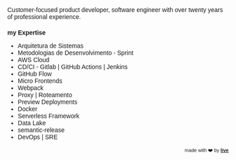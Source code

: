 <link href="https://fonts.googleapis.com/css?family=Montserrat&display=swap" rel="stylesheet">

Customer-focused product developer, software engineer with over twenty years of professional experience.


### my Expertise
- Arquitetura de Sistemas
- Metodologias de Desenvolvimento - Sprint 
- AWS Cloud 
- CD/CI - Gitlab | GitHub Actions | Jenkins
- GitHub Flow
- Micro Frontends
- Webpack
- Proxy | Roteamento 
- Preview Deployments
- Docker
- Serverless Framework
- Data Lake
- semantic-release
- DevOps | SRE






<div style="text-align: right; float: right;">
 <span style="font-size: 11px"> made with ❤️ by </span>
 <a href="http://live.ciro-maciel.me" style="font-size: 11px" target="_blank">
   <strong style="font-size: 11px">live</strong>
 </a>
</div>

<style>
 * {
    font-family: 'Montserrat', sans-serif !important;
     font-size: 14px;
  }
 h1 {
    font-size: 23px; 
 }
 h1 a{
    display: none;
 }
 h1:after {
  content: 'what I deliver Value...';
 }
 .container-lg{
  max-width: 900px
 }
 hr {
  height: 0px !important;
  border-bottom: 1px solid #eaecef !important;
  margin-bottom: 10px !important;
 }
</style>
